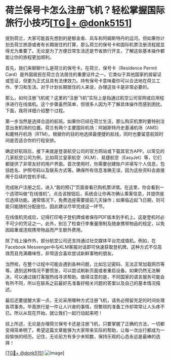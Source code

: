 # 荷兰保号卡怎么注册飞机？轻松掌握国际旅行小技巧[[TG💪+ @donk5151](https://t.me/s/donk5151)]

提到荷兰，大家可能首先想到的是郁金香、风车和阿姆斯特丹的运河。但如果你计划去荷兰旅游或者有长期居住的打算，那么荷兰的保号卡和国际机票注册流程就显得尤为重要了。无论是为了方便日常生活还是节省旅行开支，了解这些基本操作都能让你的旅程更加顺利。

首先，我们来聊聊什么是荷兰的保号卡。在荷兰，保号卡（Residence Permit Card）是外国居民在荷兰合法居住的重要证件之一。它类似于其他国家的居留证或签证，但更为正式且具有法律效力。持有保号卡意味着你可以合法地在荷兰工作、学习和生活。对于计划长期居住的人来说，办理这张卡是非常必要的。

那么，如何注册飞机呢？这里的“注册飞机”实际上是指通过航空公司官网或应用程序进行在线值机。这个步骤虽然简单，但很多人因为不了解具体操作而感到困扰。下面，我将详细介绍整个过程。

第一步当然是选择合适的航班。如果你已经在荷兰生活，那么购买机票时要特别注意出发机场的位置。荷兰有两个主要国际机场：阿姆斯特丹史基浦机场（AMS）和鹿特丹机场（RTM）。根据你的目的地选择最便捷的航线，同时也要留意航班时间是否适合你的行程安排。

确定好航班后，接下来就是登录航空公司的官方网站或下载其官方APP。以常见的几家航空公司为例，比如荷兰皇家航空（KLM）、易捷航空（EasyJet）等，它们都提供了非常友好的用户界面。首次使用时，你需要创建账户并填写个人信息，包括姓名、护照号码以及联系方式等。确保所有信息准确无误，因为这些资料会直接用于后续的登机手续。

完成账户注册之后，进入“我的预订”页面查看已购机票详情。在这里，你会看到一个选项叫做“在线值机”。点击该按钮后，系统会让你再次确认乘客信息，并提供座位选择功能。通常情况下，免费选座需要提前几天操作；如果临近起飞日期，则可能只能随机分配座位。因此建议尽早完成这一环节。

在线值机完成后，记得打印电子登机牌或者保存PDF版本到手机上。这是登机时必不可少的凭证之一。此外，别忘了检查行李重量限制及随身携带物品的规定，以免因超重或违规携带物品而产生额外费用。

除了线上操作外，部分航空公司还支持通过社交媒体平台完成值机。例如，在Facebook Messenger中与KLM客服对话即可快速获取登机牌。这种方式不仅高效而且充满趣味性，非常适合喜欢尝试新鲜事物的朋友。

当然啦，在整个过程中可能会遇到各种问题，比如忘记密码、无法正常加载网页等等。遇到这种情况不要慌张，可以尝试刷新页面或者重启设备。如果仍然无法解决，可以通过拨打客服热线寻求帮助。值得注意的是，不同国家的语言服务可能会有所不同，所以在联系之前最好先准备好相关问题的答案以及自己的基本情况描述。

最后还要提醒大家一点，无论采用哪种方式注册飞机，请务必预留充足的时间处理各项事务。毕竟旅行是一件让人兴奋的事情，但繁琐的准备工作却常常让人头疼不已。所以从现在开始，就让我们一起行动起来吧！

综上所述，无论是办理荷兰保号卡还是注册飞机，只要掌握了正确的方法，一切都变得简单明了。希望这篇文章能够为大家带来实际的帮助，让每一次出行都成为一段愉快的经历。记住，无论前方有多少未知数，保持乐观的心态永远是最棒的选择！

[[TG💪+ @donk5151](https://t.me/s/donk5151) ![Image](https://i.postimg.cc/rwNCRYN7/Snipaste-2025-04-30-17-27-05.png)]